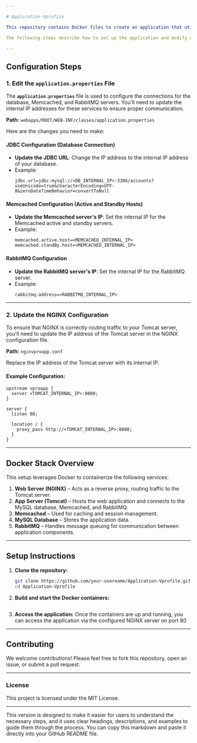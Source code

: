 ```yaml
---

# Application-Vprofile

This repository contains Docker files to create an application that utilizes a complete tech stack: **Web Server** → **App Server (Tomcat)** → **Memcached** → **Database (MySQL)** → **RabbitMQ**.

The following steps describe how to set up the application and modify configuration files for internal communication.

---
```


## Configuration Steps

### 1. **Edit the `application.properties` File**

The **`application.properties`** file is used to configure the connections for the database, Memcached, and RabbitMQ servers. You'll need to update the internal IP addresses for these services to ensure proper communication.

**Path:** `webapps/ROOT/WEB-INF/classes/application.properties`

Here are the changes you need to make:

#### **JDBC Configuration (Database Connection)**

- **Update the JDBC URL**: Change the IP address to the internal IP address of your database.
- Example:
  ```properties
  jdbc.url=jdbc:mysql://<DB_INTERNAL_IP>:3306/accounts?useUnicode=true&characterEncoding=UTF-8&zeroDateTimeBehavior=convertToNull
  ```

#### **Memcached Configuration (Active and Standby Hosts)**

- **Update the Memcached server's IP**: Set the internal IP for the Memcached active and standby servers.
- Example:
  ```properties
  memcached.active.host=<MEMCACHED_INTERNAL_IP>
  memcached.standBy.host=<MEMCACHED_INTERNAL_IP>
  ```

#### **RabbitMQ Configuration**

- **Update the RabbitMQ server's IP**: Set the internal IP for the RabbitMQ server.
- Example:
  ```properties
  rabbitmq.address=<RABBITMQ_INTERNAL_IP>
  ```

---

### 2. **Update the NGINX Configuration**

To ensure that NGINX is correctly routing traffic to your Tomcat server, you'll need to update the IP address of the Tomcat server in the NGINX configuration file.

**Path:** `nginvproapp.conf`

Replace the IP address of the Tomcat server with its internal IP.

#### **Example Configuration:**

```nginx
upstream vproapp {
  server <TOMCAT_INTERNAL_IP>:8080;
}

server {
  listen 80;
  
  location / {
    proxy_pass http://<TOMCAT_INTERNAL_IP>:8080;
  }
}
```

---

## Docker Stack Overview

This setup leverages Docker to containerize the following services:

1. **Web Server (NGINX)** – Acts as a reverse proxy, routing traffic to the Tomcat server.
2. **App Server (Tomcat)** – Hosts the web application and connects to the MySQL database, Memcached, and RabbitMQ.
3. **Memcached** – Used for caching and session management.
4. **MySQL Database** – Stores the application data.
5. **RabbitMQ** – Handles message queuing for communication between application components.

---

## Setup Instructions

1. **Clone the repository:**
   ```bash
   git clone https://github.com/your-username/Application-Vprofile.git
   cd Application-Vprofile
   ```

2. **Build and start the Docker containers:**
   ```bash
   
   ```

3. **Access the application:**
   Once the containers are up and running, you can access the application via the configured NGINX server on port 80

---

## Contributing

We welcome contributions! Please feel free to fork this repository, open an issue, or submit a pull request.

---

### **License**

This project is licensed under the MIT License.

---

This version is designed to make it easier for users to understand the necessary steps, and it uses clear headings, descriptions, and examples to guide them through the process. You can copy this markdown and paste it directly into your GitHub README file.
